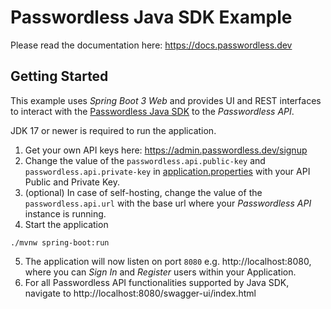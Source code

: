 # Passwordless Java SDK Example

Please read the documentation here: https://docs.passwordless.dev

## Getting Started

This example uses *Spring Boot 3 Web* and provides UI and REST interfaces to interact with
the [Passwordless Java SDK][passwordless-java-sdk] to the *Passwordless API*.

JDK 17 or newer is required to run the application.

1. Get your own API keys here: https://admin.passwordless.dev/signup
2. Change the value of the `passwordless.api.public-key` and `passwordless.api.private-key`
   in [application.properties](src/main/resources/application.properties) with your API Public and Private Key.
3. (optional) In case of self-hosting, change the value of the `passwordless.api.url` with the base url where
   your *Passwordless API* instance is running.
4. Start the application

```shell
./mvnw spring-boot:run
```

5. The application will now listen on port `8080` e.g. http://localhost:8080, where you can *Sign In* and *Register*
   users within your Application.
6. For all Passwordless API functionalities supported by Java SDK, navigate to http://localhost:8080/swagger-ui/index.html

[passwordless-java-sdk]:https://github.com/passwordless/passwordless-java-
